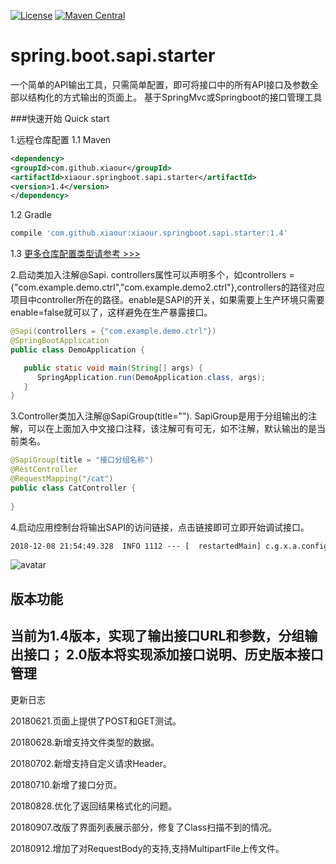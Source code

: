 [![License](https://img.shields.io/badge/License-Apache%202.0-blue.svg)](https://opensource.org/licenses/Apache-2.0)
[![Maven Central](https://img.shields.io/maven-central/v/com.github.xiaour/xiaour.springboot.sapi.starter.svg?label=Maven%20Central)](https://search.maven.org/search?q=g:%22com.github.xiaour%22%20AND%20a:%22xiaour.springboot.sapi.starter%22)

# spring.boot.sapi.starter
一个简单的API输出工具，只需简单配置，即可将接口中的所有API接口及参数全部以结构化的方式输出的页面上。
基于SpringMvc或Springboot的接口管理工具

###快速开始 Quick start

1.远程仓库配置
1.1 Maven
```xml
<dependency>
<groupId>com.github.xiaour</groupId>
<artifactId>xiaour.springboot.sapi.starter</artifactId>
<version>1.4</version>
</dependency>
```
1.2 Gradle

```gradle
compile 'com.github.xiaour:xiaour.springboot.sapi.starter:1.4'
```
1.3 [更多仓库配置类型请参考 >>>](https://search.maven.org/artifact/com.github.xiaour/xiaour.springboot.sapi.starter/1.4/jar)


2.启动类加入注解@Sapi.
controllers属性可以声明多个，如controllers = {"com.example.demo.ctrl","com.example.demo2.ctrl"},controllers的路径对应项目中controller所在的路径。enable是SAPI的开关，如果需要上生产环境只需要enable=false就可以了，这样避免在生产暴露接口。

```java
@Sapi(controllers = {"com.example.demo.ctrl"})
@SpringBootApplication
public class DemoApplication {

   public static void main(String[] args) {
      SpringApplication.run(DemoApplication.class, args);
   }
}
```
3.Controller类加入注解@SapiGroup(title="").
SapiGroup是用于分组输出的注解，可以在上面加入中文接口注释，该注解可有可无，如不注解，默认输出的是当前类名。
```java
@SapiGroup(title = "接口分组名称")
@RestController
@RequestMapping("/cat")
public class CatController {
    
}
```
 
4.启动应用控制台将输出SAPI的访问链接，点击链接即可立即开始调试接口。
```xml
2018-12-08 21:54:49.328  INFO 1112 --- [  restartedMain] c.g.x.a.config.ApiServerAutoConfigure    : SAPI page url:http://127.0.0.1:8080/demo/sapi
```
 
 ![avatar](https://oscimg.oschina.net/oscnet/1a3545fa7abcfff02354740d61ce81daf56.jpg)


## 版本功能

当前为1.4版本，实现了输出接口URL和参数，分组输出接口；
2.0版本将实现添加接口说明、历史版本接口管理
-------------------------------------------------------------
更新日志

20180621.页面上提供了POST和GET测试。

20180628.新增支持文件类型的数据。

20180702.新增支持自定义请求Header。

20180710.新增了接口分页。

20180828.优化了返回结果格式化的问题。

20180907.改版了界面列表展示部分，修复了Class扫描不到的情况。

20180912.增加了对RequestBody的支持,支持MultipartFile上传文件。
